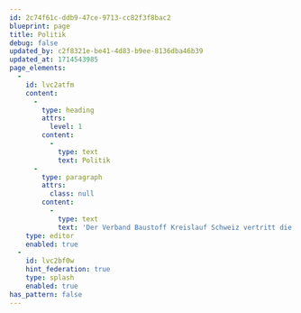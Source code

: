 ```yaml
---
id: 2c74f61c-ddb9-47ce-9713-cc82f3f8bac2
blueprint: page
title: Politik
debug: false
updated_by: c2f8321e-be41-4d83-b9ee-8136dba46b39
updated_at: 1714543985
page_elements:
  -
    id: lvc2atfm
    content:
      -
        type: heading
        attrs:
          level: 1
        content:
          -
            type: text
            text: Politik
      -
        type: paragraph
        attrs:
          class: null
        content:
          -
            type: text
            text: 'Der Verband Baustoff Kreislauf Schweiz vertritt die Interessen der Kies-, Beton-, und Recylingbranche und steht hierfür im stetigen Austausch mit allen politischen Akteuren. In Zukunft finden Sie hier Ausführungen zu den wichtigsten Anliegen des Verbands sowie Stellungnahmen zu aktuellen politischen Geschäften.'
    type: editor
    enabled: true
  -
    id: lvc2bf0w
    hint_federation: true
    type: splash
    enabled: true
has_pattern: false
---
```

